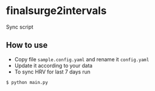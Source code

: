 # finalsurge2intervals

Sync script

## How to use

* Copy file `sample.config.yaml` and rename it `config.yaml`
* Update it according to your data
* To sync HRV for last 7 days run
```bash
$ python main.py
```
